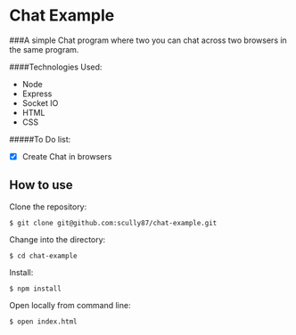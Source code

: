 Chat Example
===================

###A simple Chat program where two you can chat across two browsers in the same program.

####Technologies Used:

  - Node
  - Express
  - Socket IO
  - HTML
  - CSS

#####To Do list:
  - [x] Create Chat in browsers

How to use
-----------

Clone the repository:
```shell
$ git clone git@github.com:scully87/chat-example.git
```
Change into the directory:
```shell
$ cd chat-example
```
Install:
```shell
$ npm install
```

Open locally from command line:
```shell
$ open index.html
```

